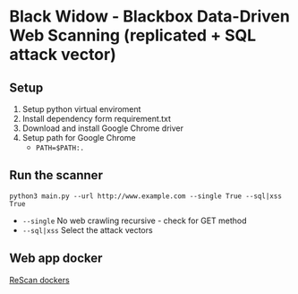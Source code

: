 # Black Widow - Blackbox Data-Driven Web Scanning (replicated + SQL attack vector)

## Setup 
1. Setup python virtual enviroment
2. Install dependency form requirement.txt
3. Download and install Google Chrome driver 
4. Setup path for Google Chrome
    - `PATH=$PATH:.`

## Run the scanner
`python3 main.py --url http://www.example.com --single True --sql|xss True`

- `--single` No web crawling recursive - check for GET method
- `--sql|xss` Select the attack vectors

## Web app docker 
[ReScan dockers](https://gitlab.com/kostasdrk/rescanApps/-/tree/main)